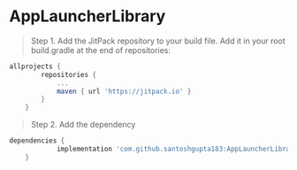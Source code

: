# AppLauncherLibrary

> Step 1. Add the JitPack repository to your build file. 
Add it in your root build.gradle at the end of repositories:

```gradle 
allprojects {
		repositories {
			...
			maven { url 'https://jitpack.io' }
		}
	}
  ```
  
> Step 2. Add the dependency
```gradle
dependencies {
	        implementation 'com.github.santoshgupta183:AppLauncherLibrary:1.0.1'
	}
  ```

